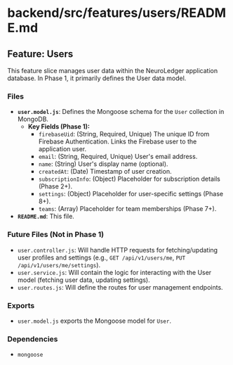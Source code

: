 # backend/src/features/users/README.md

## Feature: Users

This feature slice manages user data within the NeuroLedger application database. In Phase 1, it primarily defines the User data model.

### Files

*   **`user.model.js`**: Defines the Mongoose schema for the `User` collection in MongoDB.
    *   **Key Fields (Phase 1):**
        *   `firebaseUid`: (String, Required, Unique) The unique ID from Firebase Authentication. Links the Firebase user to the application user.
        *   `email`: (String, Required, Unique) User's email address.
        *   `name`: (String) User's display name (optional).
        *   `createdAt`: (Date) Timestamp of user creation.
        *   `subscriptionInfo`: (Object) Placeholder for subscription details (Phase 2+).
        *   `settings`: (Object) Placeholder for user-specific settings (Phase 8+).
        *   `teams`: (Array) Placeholder for team memberships (Phase 7+).
*   **`README.md`**: This file.

### Future Files (Not in Phase 1)

*   `user.controller.js`: Will handle HTTP requests for fetching/updating user profiles and settings (e.g., `GET /api/v1/users/me`, `PUT /api/v1/users/me/settings`).
*   `user.service.js`: Will contain the logic for interacting with the User model (fetching user data, updating settings).
*   `user.routes.js`: Will define the routes for user management endpoints.

### Exports

*   `user.model.js` exports the Mongoose model for `User`.

### Dependencies

*   `mongoose`